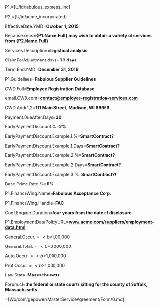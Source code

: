 P1.=[U/id/fabulous_express_inc]

P2.=[U/id/acme_incorporated]

EffectiveDate.YMD=<b>October 1, 2015</b>

Because.secs=<b>{P1.Name.Full} may wish to obtain a variety of services from {P2.Name.Full} </b>

Services.Description=<b>logistical analysis</b>

ClaimForAdjustment.days=<b>30 days</b>

Term.End.YMD=<b>December 31, 2016</b>

P1.Guidelines=<b>Fabulous Supplier Guidelines</b>

CWD.Full=<b>Employee Registration Database</b>

email.CWD.com=<b>contact@employee-registration-services.com</b>

CWD.Addr.1,2=<b>111 Main Street, Madison, WI 66666</b>

Payment.DueAfter.Days=<b>30</b>

EarlyPaymentDiscount.%=<b>2%</b>

EarlyPaymentDiscount.Example.1.%=<b>SmartContract?</b>

EarlyPaymentDiscount.Example.1.Days=<b>SmartContract?</b>

EarlyPaymentDiscount.Example.2.%=<b>SmartContract?</b>

EarlyPaymentDiscount.Example.2.Days=<b>SmartContract?</b>

EarlyPaymentDiscount.Example.3.%=<b>SmartContract?!</b>

Base.Prime.Rate.%=<b>5%</b>

P1.FinanceWing.Name=<b>Fabulous Acceptance Corp.</b>

P1.FinanceWing.Handle=<b>FAC</b>

Conf.Engage.Duration=<b>four years from the date of disclosure</b>

P1.EmploymentDataPolicyURL=<b>www.acme.com/suppliers/employment-data.html</b>

General.Occur.$=<b>$1,00,000</b>

General.Total.$=<b>$3,000,000</b>

Auto.Occur.$=<b>$1,000,000</b>

Prof.Occur.$=<b>$1,000,000</b>

Law.State=<b>Massachusetts</b>

Forum.cl=<b>the federal or state courts sitting for the county of Suffolk, Massachusetts</b>

=[Wx/com/gepower/MasterServiceAgreement/Form/0.md]